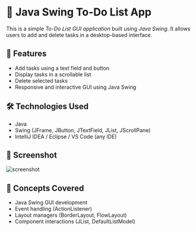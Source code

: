 # 📝 Java Swing To-Do List App

This is a simple *To-Do List GUI application* built using *Java Swing*. It allows users to add and delete tasks in a desktop-based interface.

## 🚀 Features
- Add tasks using a text field and button
- Display tasks in a scrollable list
- Delete selected tasks
- Responsive and interactive GUI using Java Swing

## 🛠 Technologies Used
- Java
- Swing (JFrame, JButton, JTextField, JList, JScrollPane)
- IntelliJ IDEA / Eclipse / VS Code (any IDE)

## 📸 Screenshot
![screenshot](https://via.placeholder.com/400x250.png?text=To-Do+App+UI)

## 🧠 Concepts Covered
- Java Swing GUI development
- Event handling (ActionListener)
- Layout managers (BorderLayout, FlowLayout)
- Component interactions (JList, DefaultListModel)

